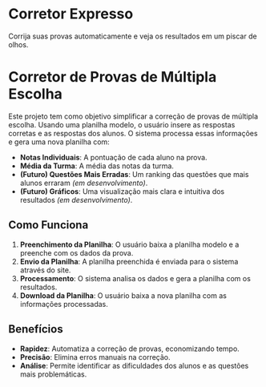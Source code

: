 # Corretor Expresso
Corrija suas provas automaticamente e veja os resultados em um piscar de olhos.

# Corretor de Provas de Múltipla Escolha

Este projeto tem como objetivo simplificar a correção de provas de múltipla escolha. Usando uma planilha modelo, o usuário insere as respostas corretas e as respostas dos alunos. O sistema processa essas informações e gera uma nova planilha com:

- **Notas Individuais**: A pontuação de cada aluno na prova.
- **Média da Turma**: A média das notas da turma.
- **(Futuro) Questões Mais Erradas**: Um ranking das questões que mais alunos erraram _(em desenvolvimento)_.
- **(Futuro) Gráficos**: Uma visualização mais clara e intuitiva dos resultados _(em desenvolvimento)_.

## Como Funciona

1. **Preenchimento da Planilha**: O usuário baixa a planilha modelo e a preenche com os dados da prova.
2. **Envio da Planilha**: A planilha preenchida é enviada para o sistema através do site.
3. **Processamento**: O sistema analisa os dados e gera a planilha com os resultados.
4. **Download da Planilha**: O usuário baixa a nova planilha com as informações processadas.

## Benefícios

- **Rapidez**: Automatiza a correção de provas, economizando tempo.
- **Precisão**: Elimina erros manuais na correção.
- **Análise**: Permite identificar as dificuldades dos alunos e as questões mais problemáticas.
